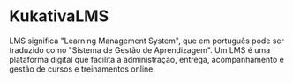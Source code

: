 # KukativaLMS
LMS significa "Learning Management System", que em português pode ser traduzido como "Sistema de Gestão de Aprendizagem". Um LMS é uma plataforma digital que facilita a administração, entrega, acompanhamento e gestão de cursos e treinamentos online.
